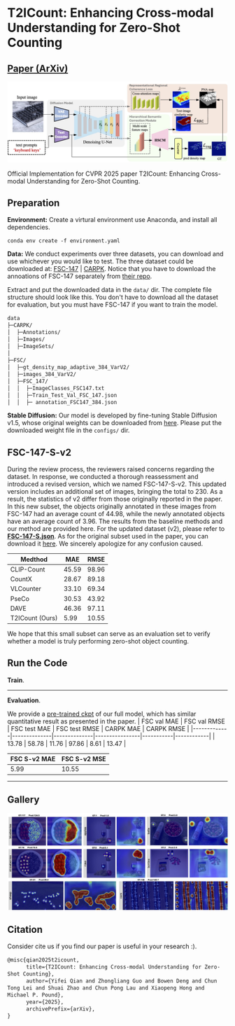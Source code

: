 # T2ICount: Enhancing Cross-modal Understanding for Zero-Shot Counting
## [Paper (ArXiv)](https://arxiv.org/abs/2502.20625) 


![teaser](asset/teaser.jpg)

Official Implementation for CVPR 2025 paper T2ICount: Enhancing Cross-modal Understanding for Zero-Shot Counting.

## Preparation

**Environment:** Create a virtural environment use Anaconda, and install all dependencies.
```
conda env create -f environment.yaml
```
**Data:** We conduct experiments over three datasets, you can download and use whichever you would like to test.
The three dataset could be downloaded at: [FSC-147](https://github.com/cvlab-stonybrook/LearningToCountEverything) | [CARPK](https://lafi.github.io/LPN/).
Notice that you have to download the annoations of FSC-147 separately from [their repo](https://github.com/cvlab-stonybrook/LearningToCountEverything/tree/master/data).

Extract and put the downloaded data in the `data/` dir. The complete file structure should look like this. You don't have to download all the dataset for evaluation, but you must have FSC-147 if you want to train the model. 
```
data
├─CARPK/
│  ├─Annotations/
│  ├─Images/
│  ├─ImageSets/
│
├─FSC/    
│  ├─gt_density_map_adaptive_384_VarV2/
│  ├─images_384_VarV2/
│  ├─FSC_147/
│  │  ├─ImageClasses_FSC147.txt
│  │  ├─Train_Test_Val_FSC_147.json
│  │  ├─ annotation_FSC147_384.json
```
**Stable Diffusion:** Our model is developed by fine-tuning Stable Diffusion v1.5, whose original weights can be downloaded from [here](https://huggingface.co/stable-diffusion-v1-5/stable-diffusion-v1-5/blob/main/v1-5-pruned-emaonly.ckpt).
Please put the downloaded weight file in the `configs/` dir.

## FSC-147-S-v2
During the review process, the reviewers raised concerns regarding the dataset. In response, we conducted a thorough reassessment and introduced a revised version, which we named FSC-147-S-v2. This updated version includes an additional set of images, bringing the total to 230. As a result, the statistics of v2 differ from those originally reported in the paper. In this new subset, the objects originally annotated in these images from FSC-147 had an average count of 44.98, while the newly annotated objects have an average count of 3.96. The results from the baseline methods and our method are provided here. For the updated dataset (v2), please refer to [**FSC-147-S.json**](https://github.com/cha15yq/T2ICount/blob/main/FSC-147-S.json). As for the original subset used in the paper, you can download it [here](https://github.com/cha15yq/T2ICount/blob/main/asset/FSC-147-S-v1.json). We sincerely apologize for any confusion caused.

| Medthod     |      MAE     |     RMSE     | 
|-------------|--------------|--------------|
| CLIP-Count  |    45.59     |    98.96     | 
| CountX      |    28.67     |    89.18     | 
| VLCounter   |    33.10     |    69.34     | 
| PseCo       |    30.53     |    43.92     | 
| DAVE        |    46.36     |    97.11     | 
| T2ICount (Ours)    |    5.99     |    10.55     | 

We hope that this small subset can serve as an evaluation set to verify whether a model is truly performing zero-shot object counting.

## Run the Code
**Train**. 

---
**Evaluation**. 

We provide a [pre-trained ckpt](https://drive.google.com/file/d/1lw5LgpYP7vTazaMWTgNa6nFoZ63j-st9/view?usp=sharing) of our full model, which has similar quantitative result as presented in the paper. 
| FSC val MAE | FSC val RMSE | FSC test MAE |  FSC test RMSE | CARPK MAE | CARPK RMSE |
|-------------|--------------|--------------|----------------|-----------|------------|
| 13.78       | 58.78        | 11.76        | 97.86          | 8.61      | 13.47      |

| FSC S-v2 MAE | FSC S-v2 MSE | 
|--------------|--------------|
| 5.99       | 10.55        |

---
## Gallery
![more](asset/visualization.jpg)

## Citation
Consider cite us if you find our paper is useful in your research :).
```
@misc{qian2025t2icount,
      title={T2ICount: Enhancing Cross-modal Understanding for Zero-Shot Counting}, 
      author={Yifei Qian and Zhongliang Guo and Bowen Deng and Chun Tong Lei and Shuai Zhao and Chun Pong Lau and Xiaopeng Hong and Michael P. Pound},
      year={2025},
      archivePrefix={arXiv},
}

```
